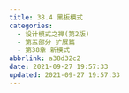 ```yaml
---
title: 38.4 黑板模式
categories: 
  - 设计模式之禅(第2版)
  - 第五部分 扩展篇
  - 第38章 新模式
abbrlink: a38d32c2
date: 2021-09-27 19:57:33
updated: 2021-09-27 19:57:33
---
```

